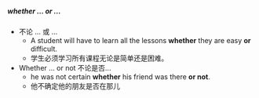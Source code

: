 ##### whether ... or ...
- 不论 ... 或 ...
	- A student will have to learn all the lessons **whether** they are easy **or** difficult.
	- 学生必须学习所有课程无论是简单还是困难。
- Whether … or not 不论是否...
	- he was not certain **whether** his friend was there **or not**.
	- 他不确定他的朋友是否在那儿
